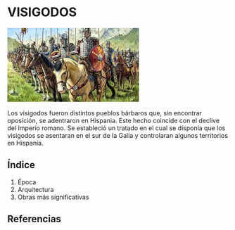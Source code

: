 # VISIGODOS

![Visigodos](IMG/visigodos.jpg)

Los visigodos fueron distintos pueblos bárbaros que, sin encontrar oposición, se adentraron en Hispania. Este hecho coincide con el declive del Imperio romano. Se
estableció un tratado en el cual se disponía que los visigodos se asentaran en el sur de la Galia y controlaran algunos territorios en Hispania.

## Índice
1. Época
2. Arquitectura
3. Obras más significativas

## Referencias
